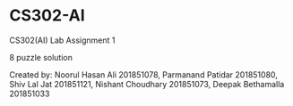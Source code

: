 # CS302-AI
CS302(AI) Lab Assignment 1

8 puzzle solution

Created by:
Noorul Hasan Ali 201851078,
Parmanand Patidar 201851080,
Shiv Lal Jat 201851121,
Nishant Choudhary 201851073,
Deepak Bethamalla 201851033
